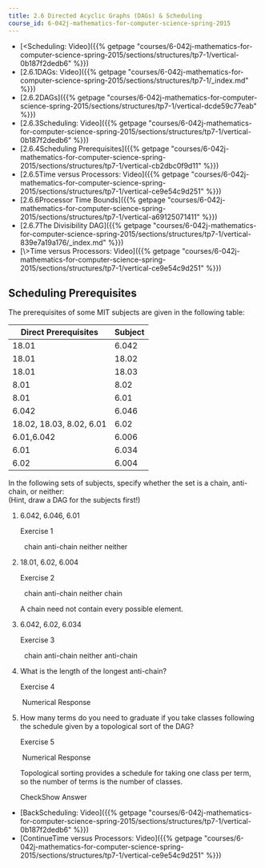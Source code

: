 ```yaml
---
title: 2.6 Directed Acyclic Graphs (DAGs) & Scheduling
course_id: 6-042j-mathematics-for-computer-science-spring-2015
---
```

*   [<Scheduling: Video]({{% getpage "courses/6-042j-mathematics-for-computer-science-spring-2015/sections/structures/tp7-1/vertical-0b187f2dedb6" %}})
*   [2.6.1DAGs: Video]({{% getpage "courses/6-042j-mathematics-for-computer-science-spring-2015/sections/structures/tp7-1/_index.md" %}})
*   [2.6.2DAGs]({{% getpage "courses/6-042j-mathematics-for-computer-science-spring-2015/sections/structures/tp7-1/vertical-dcde59c77eab" %}})
*   [2.6.3Scheduling: Video]({{% getpage "courses/6-042j-mathematics-for-computer-science-spring-2015/sections/structures/tp7-1/vertical-0b187f2dedb6" %}})
*   [2.6.4Scheduling Prerequisites]({{% getpage "courses/6-042j-mathematics-for-computer-science-spring-2015/sections/structures/tp7-1/vertical-cb2dbc0f9d11" %}})
*   [2.6.5Time versus Processors: Video]({{% getpage "courses/6-042j-mathematics-for-computer-science-spring-2015/sections/structures/tp7-1/vertical-ce9e54c9d251" %}})
*   [2.6.6Processor Time Bounds]({{% getpage "courses/6-042j-mathematics-for-computer-science-spring-2015/sections/structures/tp7-1/vertical-a69125071411" %}})
*   [2.6.7The Divisibility DAG]({{% getpage "courses/6-042j-mathematics-for-computer-science-spring-2015/sections/structures/tp7-1/vertical-839e7a19a176/_index.md" %}})
*   [\\>Time versus Processors: Video]({{% getpage "courses/6-042j-mathematics-for-computer-science-spring-2015/sections/structures/tp7-1/vertical-ce9e54c9d251" %}})

Scheduling Prerequisites
------------------------

  

The prerequisites of some MIT subjects are given in the following table:

| Direct Prerequisites | Subject |
| --- | --- |
| 18.01 | 6.042 |
| 18.01 | 18.02 |
| 18.01 | 18.03 |
| 8.01 | 8.02 |
| 8.01 | 6.01 |
| 6.042 | 6.046 |
| 18.02, 18.03, 8.02, 6.01 | 6.02 |
| 6.01,6.042 | 6.006 |
| 6.01 | 6.034 |
| 6.02 | 6.004 

In the following sets of subjects, specify whether the set is a chain, anti-chain, or neither:  
(Hint, draw a DAG for the subjects first!)

1.  6.042, 6.046, 6.01
    
    Exercise 1
    
    &nbsp; chain anti-chain neither neither&nbsp;
    
  
3.  18.01, 6.02, 6.004
    
    Exercise 2
    
    &nbsp; chain anti-chain neither chain&nbsp;
    
    A chain need not contain every possible element.
    
  
5.  6.042, 6.02, 6.034
    
    Exercise 3
    
    &nbsp; chain anti-chain neither anti-chain&nbsp;
    
  
7.  What is the length of the longest anti-chain?
    
    Exercise 4
    
    &nbsp;Numerical Response&nbsp;
    
  
9.  How many terms do you need to graduate if you take classes following the schedule given by a topological sort of the DAG?
    
    Exercise 5
    
    &nbsp;Numerical Response&nbsp;
    
    Topological sorting provides a schedule for taking one class per term, so the number of terms is the number of classes.
    
    CheckShow Answer
    
  

*   [BackScheduling: Video]({{% getpage "courses/6-042j-mathematics-for-computer-science-spring-2015/sections/structures/tp7-1/vertical-0b187f2dedb6" %}})
*   [ContinueTime versus Processors: Video]({{% getpage "courses/6-042j-mathematics-for-computer-science-spring-2015/sections/structures/tp7-1/vertical-ce9e54c9d251" %}})